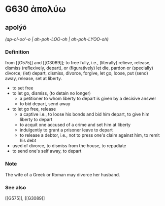 # G630 ἀπολύω

## apolýō

_(ap-ol-oo'-o | ah-poh-LOO-oh | ah-poh-LYOO-oh)_

### Definition

from [[G575]] and [[G3089]]; to free fully, i.e., (literally) relieve, release, dismiss (reflexively, depart), or (figuratively) let die, pardon or (specially) divorce; (let) depart, dismiss, divorce, forgive, let go, loose, put (send) away, release, set at liberty.

- to set free
- to let go, dismiss, (to detain no longer)
  - a petitioner to whom liberty to depart is given by a decisive answer
  - to bid depart, send away
- to let go free, release
  - a captive i.e., to loose his bonds and bid him depart, to give him liberty to depart
  - to acquit one accused of a crime and set him at liberty
  - indulgently to grant a prisoner leave to depart
  - to release a debtor, i.e., not to press one's claim against him, to remit his debt
- used of divorce, to dismiss from the house, to repudiate
- to send one's self away, to depart

### Note

The wife of a Greek or Roman may divorce her husband.

### See also

[[G575]], [[G3089]]

